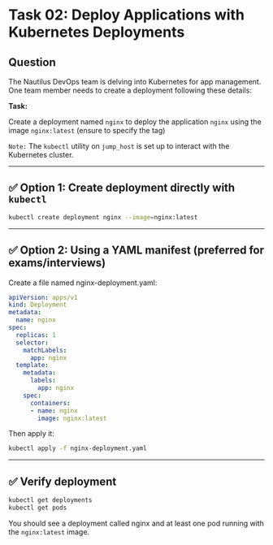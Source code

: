 # Task 02: Deploy Applications with Kubernetes Deployments

## Question

The Nautilus DevOps team is delving into Kubernetes for app management. One team member needs to create a deployment following these details:

**Task:**

Create a deployment named `nginx` to deploy the application `nginx` using the image `nginx:latest` (ensure to specify the tag)

`Note:` The `kubectl` utility on `jump_host` is set up to interact with the Kubernetes cluster.

---

## ✅ Option 1: Create deployment directly with `kubectl`

```bash
kubectl create deployment nginx --image=nginx:latest
```

---

## ✅ Option 2: Using a YAML manifest (preferred for exams/interviews)

Create a file named nginx-deployment.yaml:

```yaml
apiVersion: apps/v1
kind: Deployment
metadata:
  name: nginx
spec:
  replicas: 1
  selector:
    matchLabels:
      app: nginx
  template:
    metadata:
      labels:
        app: nginx
    spec:
      containers:
      - name: nginx
        image: nginx:latest
```
Then apply it:

```bash
kubectl apply -f nginx-deployment.yaml
```

---

## ✅ Verify deployment

```bash
kubectl get deployments
kubectl get pods
```
You should see a deployment called nginx and at least one pod running with the `nginx:latest` image.